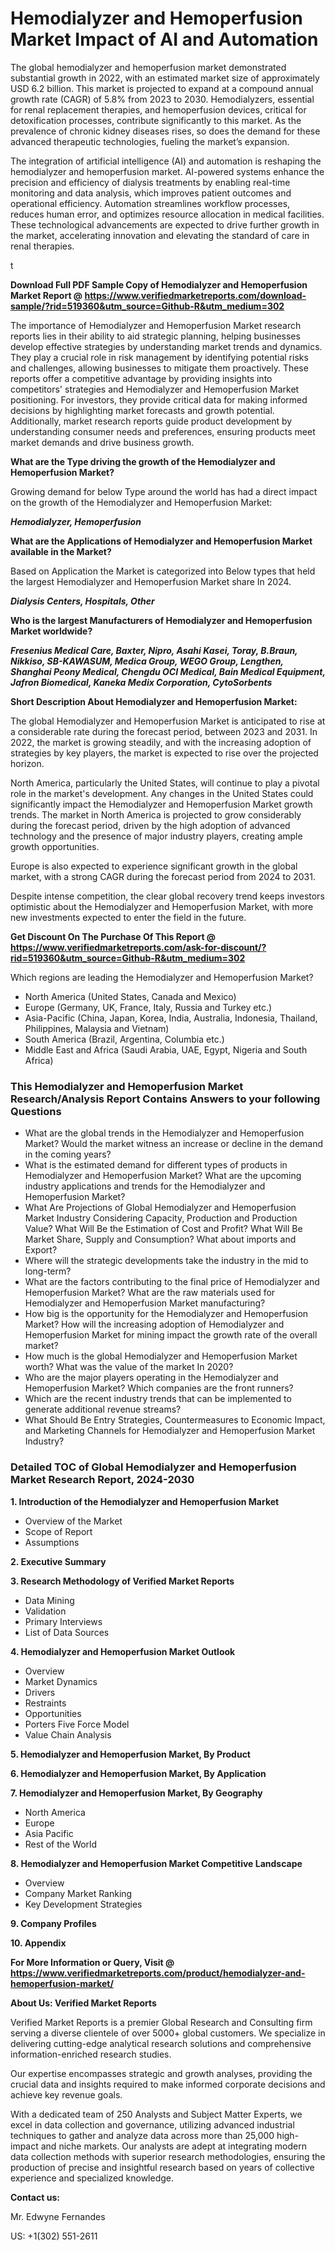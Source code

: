 <meta name="title" content="Global Hemodialyzer and Hemoperfusion Market Impact of AI and Automation"><meta name="description" content="The global hemodialyzer and hemoperfusion market demonstrated substantial growth in 2022, with an estimated market size of approximately USD 6.2 billion. This market i"><meta name="title" content="Hemodialyzer and Hemoperfusion Market Size, Share, Scope, Trends, Growth, Opportunities, Analysis, Forecast"><h1>Hemodialyzer and Hemoperfusion Market Impact of AI and Automation</h1><p>The global hemodialyzer and hemoperfusion market demonstrated substantial growth in 2022, with an estimated market size of approximately USD 6.2 billion. This market is projected to expand at a compound annual growth rate (CAGR) of 5.8% from 2023 to 2030. Hemodialyzers, essential for renal replacement therapies, and hemoperfusion devices, critical for detoxification processes, contribute significantly to this market. As the prevalence of chronic kidney diseases rises, so does the demand for these advanced therapeutic technologies, fueling the market’s expansion.</p><p>The integration of artificial intelligence (AI) and automation is reshaping the hemodialyzer and hemoperfusion market. AI-powered systems enhance the precision and efficiency of dialysis treatments by enabling real-time monitoring and data analysis, which improves patient outcomes and operational efficiency. Automation streamlines workflow processes, reduces human error, and optimizes resource allocation in medical facilities. These technological advancements are expected to drive further growth in the market, accelerating innovation and elevating the standard of care in renal therapies.</p>t</p><p id="" class=""><strong>Download Full PDF Sample Copy of Hemodialyzer and Hemoperfusion Market Report @ <a href="https://www.verifiedmarketreports.com/download-sample/?rid=519360&utm_source=Github-R&utm_medium=302" target="_blank">https://www.verifiedmarketreports.com/download-sample/?rid=519360&utm_source=Github-R&utm_medium=302</a></strong></p><p>The importance of&nbsp;Hemodialyzer and Hemoperfusion Market research reports lies in their ability to aid strategic planning, helping businesses develop effective strategies by understanding market trends and dynamics. They play a crucial role in risk management by identifying potential risks and challenges, allowing businesses to mitigate them proactively. These reports offer a competitive advantage by providing insights into competitors' strategies and Hemodialyzer and Hemoperfusion Market positioning. For investors, they provide critical data for making informed decisions by highlighting market forecasts and growth potential. Additionally, market research reports guide product development by understanding consumer needs and preferences, ensuring products meet market demands and drive business growth.</p><p><strong>What are the&nbsp;Type driving the growth of the Hemodialyzer and Hemoperfusion Market?</strong></p><p id="" class="">Growing demand for below Type around the world has had a direct impact on the growth of the Hemodialyzer and Hemoperfusion Market:</p><em><strong>Hemodialyzer, Hemoperfusion</strong></em></p><strong>What are the&nbsp;Applications&nbsp;of Hemodialyzer and Hemoperfusion Market available in the Market?</strong></p><p id="" class="">Based on Application the Market is categorized into Below types that held the largest Hemodialyzer and Hemoperfusion Market share In 2024.</p><em><strong>Dialysis Centers, Hospitals, Other</strong></em></p><strong>Who is the largest Manufacturers of Hemodialyzer and Hemoperfusion Market worldwide?</strong></p><p><em><strong>Fresenius Medical Care, Baxter, Nipro, Asahi Kasei, Toray, B.Braun, Nikkiso, SB-KAWASUM, Medica Group, WEGO Group, Lengthen, Shanghai Peony Medical, Chengdu OCI Medical, Bain Medical Equipment, Jafron Biomedical, Kaneka Medix Corporation, CytoSorbents</strong></em></p><p id="" class=""><strong>Short Description About Hemodialyzer and Hemoperfusion Market:</strong></p><p>The global Hemodialyzer and Hemoperfusion Market is anticipated to rise at a considerable rate during the forecast period, between 2023 and 2031. In 2022, the market is growing steadily, and with the increasing adoption of strategies by key players, the market is expected to rise over the projected horizon.</p><p>North America, particularly the United States, will continue to play a pivotal role in the market's development. Any changes in the United States could significantly impact the Hemodialyzer and Hemoperfusion Market growth trends. The market in North America is projected to grow considerably during the forecast period, driven by the high adoption of advanced technology and the presence of major industry players, creating ample growth opportunities.</p><p>Europe is also expected to experience significant growth in the global market, with a strong CAGR during the forecast period from 2024 to 2031.</p><p>Despite intense competition, the clear global recovery trend keeps investors optimistic about the Hemodialyzer and Hemoperfusion Market, with more new investments expected to enter the field in the future.</p><p id="" class=""><strong>Get Discount On The Purchase Of This Report @ <a href="https://www.verifiedmarketreports.com/ask-for-discount/?rid=519360&utm_source=Github-R&utm_medium=302" target="_blank">https://www.verifiedmarketreports.com/ask-for-discount/?rid=519360&utm_source=Github-R&utm_medium=302</a></strong></p>Which regions are leading the Hemodialyzer and Hemoperfusion Market?</p><ul><li>North America (United States, Canada and Mexico)</li><li>Europe (Germany, UK, France, Italy, Russia and Turkey etc.)</li><li>Asia-Pacific (China, Japan, Korea, India, Australia, Indonesia, Thailand, Philippines, Malaysia and Vietnam)</li><li>South America (Brazil, Argentina, Columbia etc.)</li><li>Middle East and Africa (Saudi Arabia, UAE, Egypt, Nigeria and South Africa)</li></ul><h3 id="" class="">This Hemodialyzer and Hemoperfusion Market Research/Analysis Report Contains Answers to your following Questions</h3><ul><li>What are the global trends in the Hemodialyzer and Hemoperfusion Market? Would the market witness an increase or decline in the demand in the coming years?</li><li>What is the estimated demand for different types of products in Hemodialyzer and Hemoperfusion Market? What are the upcoming industry applications and trends for the Hemodialyzer and Hemoperfusion Market?</li><li>What Are Projections of Global Hemodialyzer and Hemoperfusion Market Industry Considering Capacity, Production and Production Value? What Will Be the Estimation of Cost and Profit? What Will Be Market Share, Supply and Consumption? What about imports and Export?</li><li>Where will the strategic developments take the industry in the mid to long-term?</li><li>What are the factors contributing to the final price of Hemodialyzer and Hemoperfusion Market? What are the raw materials used for Hemodialyzer and Hemoperfusion Market manufacturing?</li><li>How big is the opportunity for the Hemodialyzer and Hemoperfusion Market? How will the increasing adoption of Hemodialyzer and Hemoperfusion Market for mining impact the growth rate of the overall market?</li><li>How much is the global Hemodialyzer and Hemoperfusion Market worth? What was the value of the market In 2020?</li><li>Who are the major players operating in the Hemodialyzer and Hemoperfusion Market? Which companies are the front runners?</li><li>Which are the recent industry trends that can be implemented to generate additional revenue streams?</li><li>What Should Be Entry Strategies, Countermeasures to Economic Impact, and Marketing Channels for Hemodialyzer and Hemoperfusion Market Industry?</li></ul><h3 id="" class="">Detailed TOC of Global Hemodialyzer and Hemoperfusion Market Research Report, 2024-2030</h3><p id="" class=""><strong>1. Introduction of the Hemodialyzer and Hemoperfusion Market</strong></p><ul><li>Overview of the Market</li><li>Scope of Report</li><li>Assumptions</li></ul><p id="" class=""><strong>2. Executive Summary</strong></p><p id="" class=""><strong>3. Research Methodology of Verified Market Reports</strong></p><ul><li>Data Mining</li><li>Validation</li><li>Primary Interviews</li><li>List of Data Sources</li></ul><p id="" class=""><strong>4. Hemodialyzer and Hemoperfusion Market Outlook</strong></p><ul><li>Overview</li><li>Market Dynamics</li><li>Drivers</li><li>Restraints</li><li>Opportunities</li><li>Porters Five Force Model</li><li>Value Chain Analysis</li></ul><p id="" class=""><strong>5. Hemodialyzer and Hemoperfusion Market, By Product</strong></p><p id="" class=""><strong>6. Hemodialyzer and Hemoperfusion Market, By Application</strong></p><p id="" class=""><strong>7. Hemodialyzer and Hemoperfusion Market, By Geography</strong></p><ul><li>North America</li><li>Europe</li><li>Asia Pacific</li><li>Rest of the World</li></ul><p id="" class=""><strong>8. Hemodialyzer and Hemoperfusion Market Competitive Landscape</strong></p><ul><li>Overview</li><li>Company Market Ranking</li><li>Key Development Strategies</li></ul><p id="" class=""><strong>9. Company Profiles</strong></p><p id="" class=""><strong>10. Appendix</strong></p><p id="" class=""><strong>For More Information or Query, Visit @ <a href="https://www.verifiedmarketreports.com/product/hemodialyzer-and-hemoperfusion-market/" target="_blank">https://www.verifiedmarketreports.com/product/hemodialyzer-and-hemoperfusion-market/</a></strong></p><p id="" class=""><strong>About Us: Verified Market Reports</strong></p><p id="" class="">Verified Market Reports is a premier Global Research and Consulting firm serving a diverse clientele of over 5000+ global customers. We specialize in delivering cutting-edge analytical research solutions and comprehensive information-enriched research studies.</p><p id="" class="">Our expertise encompasses strategic and growth analyses, providing the crucial data and insights required to make informed corporate decisions and achieve key revenue goals.</p><p id="" class="">With a dedicated team of 250 Analysts and Subject Matter Experts, we excel in data collection and governance, utilizing advanced industrial techniques to gather and analyze data across more than 25,000 high-impact and niche markets. Our analysts are adept at integrating modern data collection methods with superior research methodologies, ensuring the production of precise and insightful research based on years of collective experience and specialized knowledge.</p><p id="" class=""><strong>Contact us:</strong></p><p id="" class="">Mr. Edwyne Fernandes</p><p id="" class="">US: +1(302) 551-2611</p>